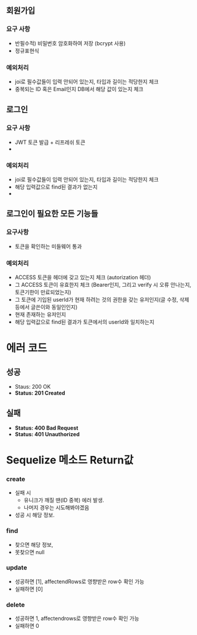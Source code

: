 ## 회원가입

### 요구 사항

- 반필수적) 비밀번호 암호화하여 저장 (bcrypt 사용)
- 정규표현식

### 예외처리

- joi로 필수값들이 입력 안되어 있는지, 타입과 길이는 적당한지 체크
- 중복되는 ID 혹은 Email인지 DB에서 해당 값이 있는지 체크

## 로그인

### 요구 사항

- JWT 토큰 발급 + 리프레쉬 토큰
- 

### 예외처리

- joi로 필수값들이 입력 안되어 있는지, 타입과 길이는 적당한지 체크
- 해당 입력값으로 find된 결과가 없는지
- 

## 로그인이 필요한 모든 기능들

### 요구사항

- 토큰을 확인하는 미들웨어 통과

### 예외처리

- ACCESS 토큰을 헤더에 갖고 있는지 체크 (autorization 헤더)
- 그 ACCESS 토큰이 유효한지 체크 (Bearer인지, 그리고 verify 시 오류 안나는지, 토큰기한이 만료되었는지)
- 그 토큰에 기입된 userId가 현재 하려는 것의 권한을 갖는 유저인지(글 수정, 삭제 등에서 글쓴이와 동일인인지)
- 현재 존재하는 유저인지
- 해당 입력값으로 find된 결과가 토큰에서의 userId와 일치하는지

# 에러 코드

## 성공

- Staus: 200 OK
- **Status: 201 Created**

## 실패

- **Status: 400 Bad Request**
- **Status: 401 Unauthorized**

# Sequelize 메소드 Return값

### create

- 실패 시
    - 유니크가 깨질 땐(ID 중복) 에러 발생.
    - 나머지 경우는 시도해봐야겠음
- 성공 시 해당 정보.

### find

- 찾으면 해당 정보,
- 못찾으면 null

### update

- 성공하면 [1],  affectendRows로 영향받은 row수 확인 가능
- 실패하면 [0]

### delete

- 성공하면 1, affectendrows로 영향받은 row수 확인 가능
- 실패하면 0
